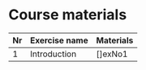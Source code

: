 # Course materials

| Nr  | Exercise name | Materials |
| --- | ------------- | --------- |
| 1   | Introduction  | []exNo1   |

